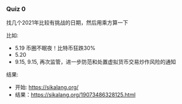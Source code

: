 ### Quiz 0

找几个2021年比较有挑战的日期，然后用乘方算一下

比如:
- 5.19 币圈不眠夜！比特币狂跌30%
- 5.20 
- 9.15,  9.15, 再次监管，进一步防范和处置虚拟货币交易炒作风险的通知

结果:
- 开始: https://sikalang.org/
- 结果：https://sikalang.org/19073486328125.html

